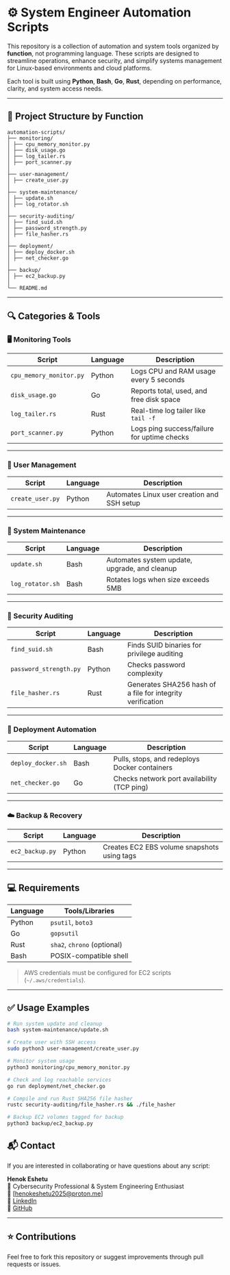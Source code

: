 # ⚙️ System Engineer Automation Scripts

This repository is a collection of automation and system tools organized by **function**, not programming language. These scripts are designed to streamline operations, enhance security, and simplify systems management for Linux-based environments and cloud platforms.

Each tool is built using **Python**, **Bash**, **Go**, **Rust**, depending on performance, clarity, and system access needs.

---

## 📁 Project Structure by Function

```
automation-scripts/
├── monitoring/
│ ├── cpu_memory_monitor.py
│ ├── disk_usage.go
│ ├── log_tailer.rs
│ ├── port_scanner.py
│
├── user-management/
│ ├── create_user.py
│
├── system-maintenance/
│ ├── update.sh
│ ├── log_rotator.sh
│
├── security-auditing/
│ ├── find_suid.sh
│ ├── password_strength.py
│ ├── file_hasher.rs
│
├── deployment/
│ ├── deploy_docker.sh
│ ├── net_checker.go
│
├── backup/
│ ├── ec2_backup.py
│
└── README.md
```


---

## 🔍 Categories & Tools

### 🖥️ Monitoring Tools
| Script | Language | Description |
|--------|----------|-------------|
| `cpu_memory_monitor.py` | Python | Logs CPU and RAM usage every 5 seconds |
| `disk_usage.go` | Go | Reports total, used, and free disk space |
| `log_tailer.rs` | Rust | Real-time log tailer like `tail -f` |
| `port_scanner.py` | Python | Logs ping success/failure for uptime checks |

---

### 👤 User Management
| Script | Language | Description |
|--------|----------|-------------|
| `create_user.py` | Python | Automates Linux user creation and SSH setup |

---

### 🧹 System Maintenance
| Script | Language | Description |
|--------|----------|-------------|
| `update.sh` | Bash | Automates system update, upgrade, and cleanup |
| `log_rotator.sh` | Bash | Rotates logs when size exceeds 5MB |

---

### 🔐 Security Auditing
| Script | Language | Description |
|--------|----------|-------------|
| `find_suid.sh` | Bash | Finds SUID binaries for privilege auditing |
| `password_strength.py` | Python | Checks password complexity |
| `file_hasher.rs` | Rust | Generates SHA256 hash of a file for integrity verification |

---

### 🚀 Deployment Automation
| Script | Language | Description |
|--------|----------|-------------|
| `deploy_docker.sh` | Bash | Pulls, stops, and redeploys Docker containers |
| `net_checker.go` | Go | Checks network port availability (TCP ping) |

---

### ☁️ Backup & Recovery
| Script | Language | Description |
|--------|----------|-------------|
| `ec2_backup.py` | Python | Creates EC2 EBS volume snapshots using tags |

---

## 💻 Requirements

| Language | Tools/Libraries |
|----------|-----------------|
| Python | `psutil`, `boto3` |
| Go | `gopsutil` |
| Rust | `sha2`, `chrono` (optional) |
| Bash | POSIX-compatible shell |

> AWS credentials must be configured for EC2 scripts (`~/.aws/credentials`).

---

## ✅ Usage Examples

```bash
# Run system update and cleanup
bash system-maintenance/update.sh

# Create user with SSH access
sudo python3 user-management/create_user.py

# Monitor system usage
python3 monitoring/cpu_memory_monitor.py

# Check and log reachable services
go run deployment/net_checker.go

# Compile and run Rust SHA256 file hasher
rustc security-auditing/file_hasher.rs && ./file_hasher

# Backup EC2 volumes tagged for backup
python3 backup/ec2_backup.py
```

## 📬 Contact

If you are interested in collaborating or have questions about any script:

**Henok Eshetu**  
💼 Cybersecurity Professional & System Engineering Enthusiast  
📧 [henokeshetu2025@proton.me]  
🔗 [LinkedIn](https://linkedin.com/in/your-profile)  
🐙 [GitHub](https://github.com/HenokEshetu)

---

## ⭐ Contributions

Feel free to fork this repository or suggest improvements through pull requests or issues.
